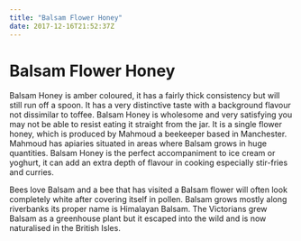 ```yaml
---
title: "Balsam Flower Honey"
date: 2017-12-16T21:52:37Z
---
```


<h1>Balsam Flower Honey</h1>
<p>
Balsam Honey is amber coloured, it has a fairly thick consistency but will still run off a spoon. It has a very distinctive taste with a background flavour not dissimilar to toffee. Balsam Honey is wholesome and very satisfying you may not be able to resist eating it straight from the jar. It is a single flower honey, which is produced by Mahmoud a beekeeper based in Manchester. Mahmoud has apiaries situated in areas where Balsam grows in huge quantities. Balsam Honey is the perfect accompaniment to ice cream or yoghurt, it can add an extra depth of flavour in cooking especially stir-fries and curries.</p>
<p>
Bees love Balsam and a bee that has visited a Balsam flower will often look completely white after covering itself in pollen. Balsam grows mostly along riverbanks its proper name is Himalayan Balsam. The Victorians grew Balsam as a greenhouse plant but it escaped into the wild and is now naturalised in the British Isles.</p>